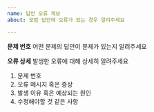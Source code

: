 ```yaml
---
name: 답안 오류 제보
about: 모범 답안에 오류가 있는 경우 알려주세요

---
```


**문제 번호**
어떤 문제의 답안이 문제가 있는지 알려주세요

**오류 상세**
발생한 오류에 대해 상세히 알려주세요
1. 문제 번호
2. 오류 메시지 혹은 증상
3. 발생 이유 혹은 예상되는 원인 
3. 수정해야할 것 같은 사항
